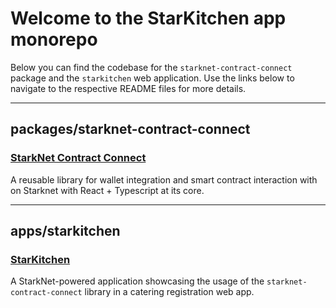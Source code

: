 # Welcome to the StarKitchen app monorepo

Below you can find the codebase for the `starknet-contract-connect` package and the `starkitchen` web application. Use the links below to navigate to the respective README files for more details.

---

## packages/starknet-contract-connect

### [StarkNet Contract Connect](packages/starknet-contract-connect/README.md)
A reusable library for wallet integration and smart contract interaction with on Starknet with React + Typescript at its core.

---

## apps/starkitchen

### [StarKitchen](apps/starkitchen/README.md)
A StarkNet-powered application showcasing the usage of the `starknet-contract-connect` library in a catering registration web app.
